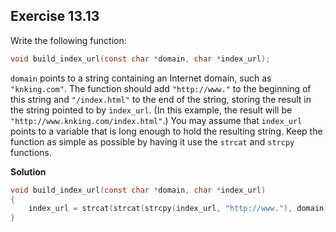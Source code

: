 ## Exercise 13.13
Write the following function:
```c
void build_index_url(const char *domain, char *index_url);
```
`domain` points to a string containing an Internet domain, such as `"knking.com"`. 
The function should add `"http://www."` to the beginning of this string and `"/index.html"` to the end of the string,
storing the result in the string pointed to by `index_url`. (In this example, the result will be `"http://www.knking.com/index.html"`.)
You may assume that `index_url` points to a variable that is long enough to hold the resulting string.
Keep the function as simple as possible by having it use the `strcat` and `strcpy` functions.

__Solution__


```c
void build_index_url(const char *domain, char *index_url)
{
    index_url = strcat(strcat(strcpy(index_url, "http://www."), domain), "/index.html");
}
```
